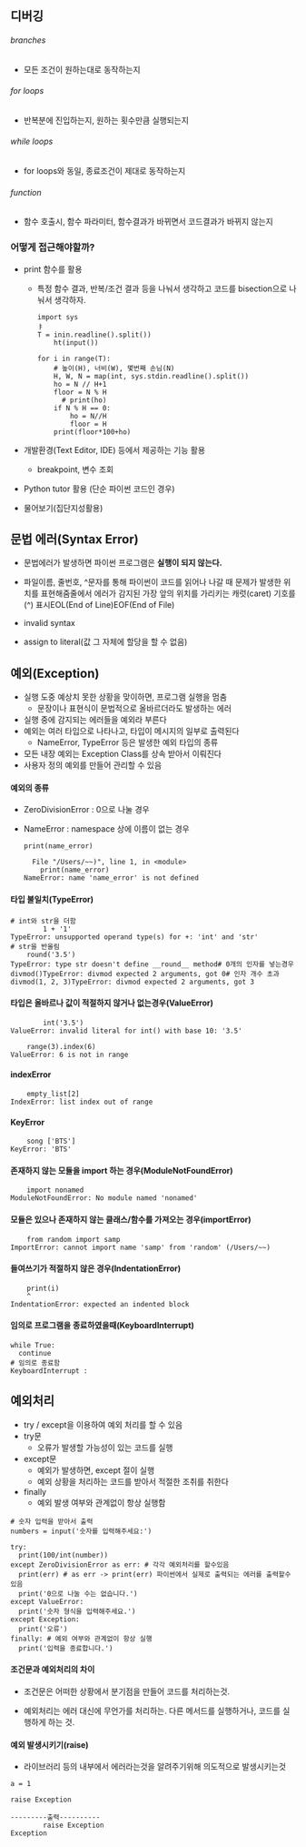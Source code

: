 ## 디버깅

###### branches

- 모든 조건이 원하는대로 동작하는지

###### for loops

- 반복분에 진입하는지, 원하는 횟수만큼 실행되는지

###### while loops

- for loops와 동일, 종료조건이 제대로 동작하는지

###### function

- 함수 호출시, 함수 파라미터, 함수결과가 바뀌면서 코드결과가 바뀌지 않는지

### 어떻게 접근해야할까?

- print 함수를 활용
  
  - 특정 함수 결과, 반복/조건 결과 등을 나눠서 생각하고 코드를 bisection으로 나눠서 생각하자.
    
    ```
    import sys
    ㅑ
    T = inin.readline().split())
        ht(input())
    
    for i in range(T):
        # 높이(H), 너비(W), 몇번째 손님(N)
        H, W, N = map(int, sys.stdin.readline().split())
        ho = N // H+1 
        floor = N % H 
          # print(ho)
        if N % H == 0: 
            ho = N//H 
            floor = H  
        print(floor*100+ho) 
    ```

- 개발환경(Text Editor, IDE) 등에서 제공하는 기능 활용
  
  - breakpoint, 변수 조회

- Python tutor 활용 (단순 파이썬 코드인 경우)

- 물어보기(집단지성활용)

## 문법 에러(Syntax Error)

- 문법에러가 발생하면 파이썬 프로그램은 **실행이 되지 않는다.**

- 파일이름, 줄번호, ^문자를 통해 파이썬이 코드를 읽어나 나갈 때 문제가 발생한 위치를 표현해줌줄에서 에러가 감지된 가장 앞의 위치를 가리키는 캐럿(caret) 기호를(^) 표시EOL(End of Line)EOF(End of File)

- invalid syntax

- assign to literal(값 그 자체에 할당을 할 수 없음)

## 예외(Exception)

- 실행 도중 예상치 못한 상황을 맞이하면, 프로그램 실행을 멈춤
  - 문장이나 표현식이 문법적으로 올바르더라도 발생하는 에러
- 실행 중에 감지되는 에러들을 예외라 부른다
- 예외는 여러 타입으로 나타나고, 타입이 메시지의 일부로 출력된다
  - NameError, TypeError 등은 발생한 예외 타입의 종류
- 모든 내장 예외는 Exception Class를 상속 받아서 이뤄진다
- 사용자 정의 예외를 만들어 관리할 수 있음

#### 예외의 종류

- ZeroDivisionError : 0으로 나눌 경우

- NameError : namespace 상에 이름이 없는 경우
  
  ```
  print(name_error)
  
    File "/Users/~~)", line 1, in <module>
      print(name_error)
  NameError: name 'name_error' is not defined
  ```

#### 타입 불일치(TypeError)

```
# int와 str을 더함
        1 + '1'
TypeError: unsupported operand type(s) for +: 'int' and 'str'
# str을 반올림    
    round('3.5')
TypeError: type str doesn't define __round__ method# 0개의 인자를 넣는경우    divmod()TypeError: divmod expected 2 arguments, got 0# 인자 개수 초과    divmod(1, 2, 3)TypeError: divmod expected 2 arguments, got 3
```

#### 타입은 올바르나 값이 적절하지 않거나 없는경우(ValueError)

```
        int('3.5')
ValueError: invalid literal for int() with base 10: '3.5'

    range(3).index(6)
ValueError: 6 is not in range
```

#### indexError

```
    empty_list[2]
IndexError: list index out of range
```

#### KeyError

```
    song ['BTS']
KeyError: 'BTS'
```

#### 존재하지 않는 모듈을 import 하는 경우(ModuleNotFoundError)

```
    import nonamed
ModuleNotFoundError: No module named 'nonamed'
```

#### 모듈은 있으나 존재하지 않는 클래스/함수를 가져오는 경우(importError)

```
    from random import samp
ImportError: cannot import name 'samp' from 'random' (/Users/~~)
```

#### 들여쓰기가 적절하지 않은 경우(IndentationError)

```
    print(i)
    ^
IndentationError: expected an indented block
```

#### 임의로 프로그램을 종료하였을때(KeyboardInterrupt)

```
while True:
  continue
# 임의로 종료함  
KeyboardInterrupt :
```

## 예외처리

- try / except을 이용하여 예외 처리를 할 수 있음
- try문
  - 오류가 발생할 가능성이 있는 코드를 실행
- except문
  - 예외가 발생하면, except 절이 실행
  - 예외 상황을 처리하는 코드를 받아서 적절한 조취를 취한다
- finally
  - 예외 발생 여부와 관계없이 항상 실행함

```
# 숫자 입력을 받아서 출력
numbers = input('숫자를 입력해주세요:')

try:
  print(100/int(number))
except ZeroDivisionError as err: # 각각 예외처리를 할수있음
  print(err) # as err -> print(err) 파이썬에서 실제로 출력되는 에러를 출력할수 있음
  print('0으로 나눌 수는 없습니다.')
except ValueError:
  print('숫자 형식을 입력해주세요.')
except Exception: 
  print('오류')
finally: # 예외 여부와 관계없이 항상 실행
  print('입력을 종료합니다.')
```

#### 조건문과 예외처리의 차이

- 조건문은 어떠한 상황에서 분기점을 만들어 코드를 처리하는것.

- 예외처리는 에러 대신에 무언가를 처리하는. 다른 메서드를 실행하거나, 코드를 실행하게 하는 것.

#### 예외 발생시키기(raise)

- 라이브러리 등의 내부에서 에러라는것을 알려주기위해 의도적으로 발생시키는것

```
a = 1

raise Exception

---------출력----------
        raise Exception
Exception
```
